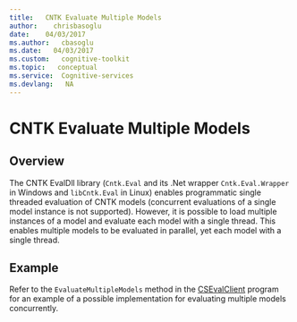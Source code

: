 ```yaml
---
title:   CNTK Evaluate Multiple Models
author:    chrisbasoglu
date:    04/03/2017
ms.author:   cbasoglu
ms.date:   04/03/2017
ms.custom:   cognitive-toolkit
ms.topic:   conceptual
ms.service:  Cognitive-services
ms.devlang:   NA
---
```


# CNTK Evaluate Multiple Models

## Overview
The CNTK EvalDll library (`Cntk.Eval` and its .Net wrapper `Cntk.Eval.Wrapper` in Windows and `libCntk.Eval` in Linux) enables programmatic single threaded evaluation of CNTK models (concurrent evaluations of a single model instance is not supported).
However, it is possible to load multiple instances of a model and evaluate each model with a single thread. This enables multiple models to be evaluated in parallel, yet each model with a single thread.

## Example
Refer to the `EvaluateMultipleModels` method in the [CSEvalClient](https://github.com/Microsoft/CNTK/blob/master/Examples/Evaluation/CSEvalClient) program for an example of a possible implementation for evaluating multiple models concurrently.

